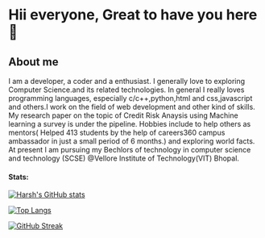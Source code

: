 # Hii everyone, Great to have you here :wave:
## About me
I am a developer, a coder and a enthusiast. I generally love to exploring Computer Science.and its related technologies.  In general I really loves programming languages, especially  c/c++,python,html and css,javascript and others.I work on the field of web development and other kind of skills. My research paper on the topic of Credit Risk Anaysis using Machine learning a survey is under the pipeline. Hobbies include to help others as mentors( Helped 413 students by the help of careers360 campus ambassador in just a small period of 6 months.) and exploring world facts. At present I am pursuing my Bechlors of technology in computer science and technology (SCSE) @Vellore Institute of Technology(VIT) Bhopal. 

#### Stats:

[![Harsh's GitHub stats](https://github-readme-stats.vercel.app/api?username=harshagarwal94)](https://github.com/harshagarwal94/github-readme-stats)


[![Top Langs](https://github-readme-stats.vercel.app/api/top-langs/?username=harshagarwal94&layout=compact)](https://github.com/harshagarwal94/github-readme-stats)

[![GitHub Streak](http://github-readme-streak-stats.herokuapp.com?user=harshagarwal94&theme=dark&hide_border=true&date_format=M%20j%5B%2C%20Y%5D)](https://git.io/streak-stats)
<!--
**harshagarwal94/harshagarwal94** is a ✨ _special_ ✨ repository because its `README.md` (this file) appears on your GitHub profile.

Here are some ideas to get you started:

- 🔭 I’m currently working on ...
- 🌱 I’m currently learning ...
- 👯 I’m looking to collaborate on ...
- 🤔 I’m looking for help with ...
- 💬 Ask me about ...
- 📫 How to reach me: ...
- 😄 Pronouns: ...
- ⚡ Fun fact: ...
-->
